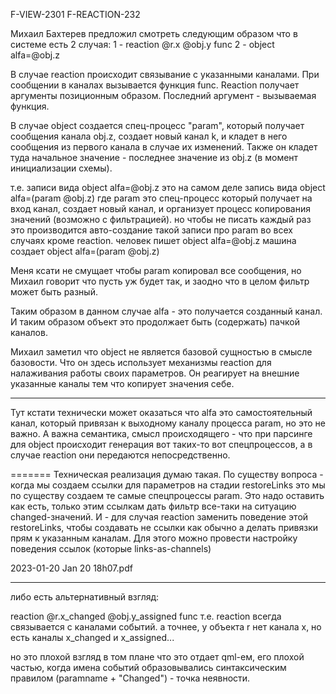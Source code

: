 F-VIEW-2301 F-REACTION-232

Михаил Бахтерев предложил смотреть следующим образом что в системе есть 2 случая:
1 - reaction @r.x @obj.y func
2 - object alfa=@obj.z

В случае reaction происходит связывание с указанными каналами. При сообщении в каналах вызывается функция func.
Reaction получает аргументы позиционным образом. Последний аргумент - вызываемая функция.

В случае object создается спец-процесс "param", который получает сообщения канала obj.z,
создает новый канал k, и кладет в него сообщения из первого канала в случае их изменений.
Также он кладет туда начальное значение - последнее значение из obj.z (в момент инициализации схемы).

   т.е. записи вида object alfa=@obj.z это на самом деле запись вида object alfa=(param @obj.z) где param это спец-процесс
   который получает на вход канал, создает новый канал, и организует процесс копирования значений (возможно с фильтрацией).
   но чтобы не писать каждый раз это производится авто-создание такой записи про param во всех случаях кроме reaction.
   человек пишет object alfa=@obj.z машина создает object alfa=(param @obj.z)

Меня ксати не смущает чтобы param копировал все сообщения, но Михаил говорит что пусть уж будет так,
и заодно что в целом фильтр может быть разный.

Таким образом в данном случае alfa - это получается созданный канал. И таким образом объект это продолжает
быть (содержать) пачкой каналов.

Михаил заметил что object не является базовой сущностью в смысле базовости. Что он здесь использует механизмы 
reaction для налаживания работы своих параметров. Он реагирует на внешние указанные каналы тем что копирует значения
себе.

-----

Тут кстати технически может оказаться что alfa это самостоятельный канал, который привязан к выходному каналу процесса param,
но это не важно. А важна семантика, смысл происходящего - что при парсинге для object происходит
генерация вот таких-то вот спецпроцессов, а в случае reaction они передаются непосредственно.

=======
Техническая реализация думаю такая. По существу вопроса - когда мы создаем ссылки для параметров на стадии restoreLinks
это мы по существу создаем те самые спецпроцессы param. Это надо оставить как есть, только этим ссылкам дать фильтр все-таки
на ситуацию changed-значений. И - для случая reaction заменить поведение этой restoreLinks, чтобы создавать не ссылки
как обычно а делать привязки прям к указанным каналам. Для этого можно провести настройку поведения ссылок (которые links-as-channels)

2023-01-20 Jan 20 18h07.pdf

--------
либо есть альтернативный взгляд:

reaction @r.x_changed @obj.y_assigned func
т.е. reaction всегда связывается с каналами событий.
а точнее, у объекта r нет канала x, но есть каналы x_changed и x_assigned...

но это плохой взгляд в том плане что это отдает qml-ем, его плохой частью, когда имена событий образовывались синтаксическим правилом (paramname + "Changed") - точка неявности.